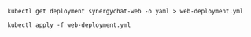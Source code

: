 ```shell
kubectl get deployment synergychat-web -o yaml > web-deployment.yml
```

```shell
kubectl apply -f web-deployment.yml
```